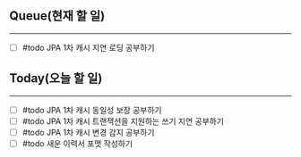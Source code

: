 ## Queue(현재 할 일)
---   
- [ ] #todo JPA 1차 캐시 지연 로딩 공부하기


## Today(오늘 할 일)
---   
- [ ] #todo JPA 1차 캐시 동일성 보장 공부하기
- [ ] #todo JPA 1차 캐시 트랜잭션을 지원하는 쓰기 지연 공부하기
- [ ] #todo JPA 1차 캐시 변경 감지 공부하기
- [ ] #todo 새운 이력서 포맷 작성하기